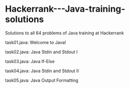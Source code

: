# Hackerrank---Java-training-solutions
Solutions to all 64 problems of Java training at Hackerrank

task01.java:	Welcome to Java!

task02.java:	Java Stdin and Stdout I

task03.java:	Java If-Else

task04.java:	Java Stdin and Stdout II

task05.java:	Java Output Formatting

